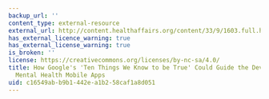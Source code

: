 ```yaml
---
backup_url: ''
content_type: external-resource
external_url: http://content.healthaffairs.org/content/33/9/1603.full.html
has_external_licence_warning: true
has_external_license_warning: true
is_broken: ''
license: https://creativecommons.org/licenses/by-nc-sa/4.0/
title: How Google's 'Ten Things We Know to be True' Could Guide the Development of
  Mental Health Mobile Apps
uid: c16549ab-b9b1-442e-a1b2-58caf1a8d051
---
```

